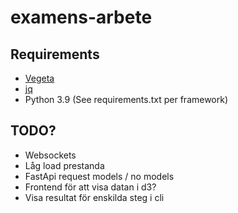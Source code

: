 # examens-arbete

## Requirements

- [Vegeta](https://github.com/tsenart/vegeta)
- [jq](https://github.com/stedolan/jq)
- Python 3.9 (See requirements.txt per framework)

## TODO?

- Websockets
- Låg load prestanda
- FastApi request models / no models
- Frontend för att visa datan i d3?
- Visa resultat för enskilda steg i cli
